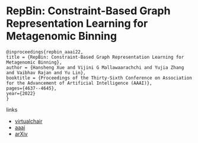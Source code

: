 # RepBin: Constraint-Based Graph Representation Learning for Metagenomic Binning

```
@inproceedings{repbin_aaai22,
title = {RepBin: Constraint-Based Graph Representation Learning for Metagenomic Binning},
author = {Hansheng Xue and Vijini G Mallawaarachchi and Yujia Zhang and Vaibhav Rajan and Yu Lin},
booktitle = {Proceedings of the Thirty-Sixth Conference on Association for the Advancement of Artificial Intelligence (AAAI)},
pages={4637--4645},
year={2022}
}
```

links
- [virtualchair](https://aaai-2022.virtualchair.net/poster_aaai4979)
- [aaai](https://ojs.aaai.org/index.php/AAAI/article/view/20388)
- [arXiv](https://arxiv.org/abs/2112.11696)
